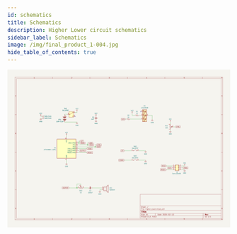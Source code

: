 ```yaml
---
id: schematics
title: Schematics
description: Higher Lower circuit schematics
sidebar_label: Schematics
image: /img/final_product_1-004.jpg
hide_table_of_contents: true
---
```


![Higher Lower schematic](/img/higher_lower-schematic.svg)
